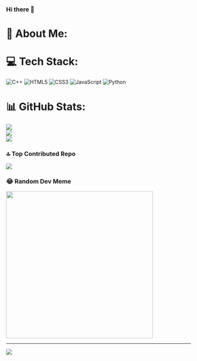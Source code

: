 ### Hi there 👋

# 💫 About Me:
 


# 💻 Tech Stack:
![C++](https://img.shields.io/badge/c++-%2300599C.svg?style=for-the-badge&logo=c%2B%2B&logoColor=white) ![HTML5](https://img.shields.io/badge/html5-%23E34F26.svg?style=for-the-badge&logo=html5&logoColor=white) ![CSS3](https://img.shields.io/badge/css3-%231572B6.svg?style=for-the-badge&logo=css3&logoColor=white) ![JavaScript](https://img.shields.io/badge/javascript-%23323330.svg?style=for-the-badge&logo=javascript&logoColor=%23F7DF1E) ![Python](https://img.shields.io/badge/python-3670A0?style=for-the-badge&logo=python&logoColor=ffdd54)
# 📊 GitHub Stats:
![](https://github-readme-stats.vercel.app/api?username=BibekBhattarai08&theme=dark&hide_border=false&include_all_commits=false&count_private=false)<br/>
![](https://github-readme-streak-stats.herokuapp.com/?user=BibekBhattarai08&theme=dark&hide_border=false)<br/>
![](https://github-readme-stats.vercel.app/api/top-langs/?username=BibekBhattarai08&theme=dark&hide_border=false&include_all_commits=false&count_private=false&layout=compact)

### 🔝 Top Contributed Repo
![](https://github-contributor-stats.vercel.app/api?username=BibekBhattarai08&limit=5&theme=dark&combine_all_yearly_contributions=true)

### 😂 Random Dev Meme
<img src='https://randommeme-five.vercel.app/' style="height: 400px;"/>

---
[![](https://visitcount.itsvg.in/api?id=BibekBhattarai08&icon=0&color=0)](https://visitcount.itsvg.in)

<!-- Proudly created with GPRM ( https://gprm.itsvg.in ) -->
